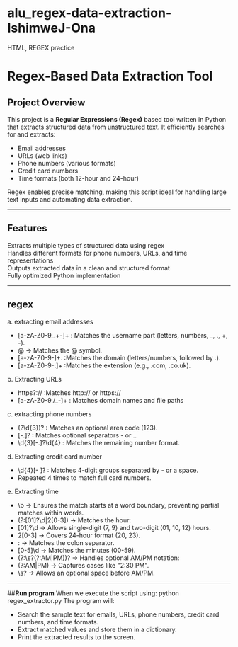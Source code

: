 # alu_regex-data-extraction-IshimweJ-Ona
HTML, REGEX practice
# Regex-Based Data Extraction Tool

## **Project Overview**
This project is a **Regular Expressions (Regex)** based tool written in Python that extracts structured data from unstructured text. It efficiently searches for and extracts:
- Email addresses
- URLs (web links)
- Phone numbers (various formats)
- Credit card numbers
- Time formats (both 12-hour and 24-hour)

Regex enables precise matching, making this script ideal for handling large text inputs and automating data extraction.

-----------

## **Features**
 Extracts multiple types of structured data using regex  
 Handles different formats for phone numbers, URLs, and time representations  
 Outputs extracted data in a clean and structured format  
 Fully optimized Python implementation  

-----------

## **regex**
a. extracting email addresses
- [a-zA-Z0-9_.+-]+ : Matches the username part (letters, numbers, _, ., +, -).
- @ → Matches the @ symbol.
- [a-zA-Z0-9-]+\. :Matches the domain (letters/numbers, followed by .).
- [a-zA-Z0-9-.]+ :Matches the extension (e.g., .com, .co.uk).

b. Extracting URLs
- https?:// :Matches http:// or https://
- [a-zA-Z0-9./_-]+ : Matches domain names and file paths

c. extracting phone numbers
- \(?\d{3}\)? : Matches an optional area code (123).
- [-.]? : Matches optional separators - or ..
- \d{3}[-.]?\d{4} : Matches the remaining number format.

d. Extracting credit card number
- \d{4}[- ]? : Matches 4-digit groups separated by - or a space.
- Repeated 4 times to match full card numbers.

e. Extracting time
 - \b → Ensures the match starts at a word boundary, preventing partial matches within words.
- (?:[01]?\d|2[0-3]) → Matches the hour:
- [01]?\d → Allows single-digit (7, 9) and two-digit (01, 10, 12) hours.
- 2[0-3] → Covers 24-hour format (20, 23).
- : → Matches the colon separator.
- [0-5]\d → Matches the minutes (00-59).
- (?:\s?(?:AM|PM))? → Handles optional AM/PM notation:
- (?:AM|PM) → Captures cases like "2:30 PM".
- \s? → Allows an optional space before AM/PM.

-----------

##**Run program**
When we execute the script using:
python regex_extractor.py
The program will:
- Search the sample text for emails, URLs, phone numbers, credit card numbers, and time formats.
- Extract matched values and store them in a dictionary.
- Print the extracted results to the screen.

